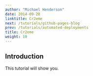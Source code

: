 ```yaml
---
author: "Michael Henderson"
date: 2014-09-28
linktitle: Cr2eme
next: /tutorials/github-pages-blog
prev: /tutorials/automated-deployments
title: Cr2eme
weight: 10
---
```



## Introduction

This tutorial will show you.
